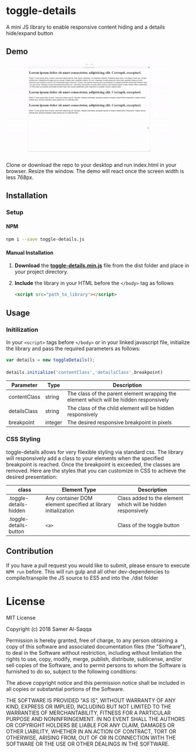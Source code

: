 # toggle-details

A mini JS library to enable responsive content hiding and a details hide/expand button

## Demo

![toggle-details demo](https://raw.githubusercontent.com/ssagga/toggle-details/master/demo/demo.gif "toggle-details demo")

Clone or download the repo to your desktop and run index.html in your browser. Resize the window. The demo will react once the screen width is less 768px.

## Installation
### Setup
#### NPM

```bash
npm i --save toggle-details.js
```

#### Manual Installation
1. **Download** the **[toggle-details.min.js](https://github.com/ssagga/toggle-details/blob/master/dist/toggle-details.min.js)** file from the dist folder and place in your project directory.
1. **Include** the library in your HTML before the `</body>` tag as follows

    ```html
    <script src="path_to_library"></script>
    ```

## Usage

### Initilization

In your `<script>` tags before `</body>` or in your linked javascript file, initialize the library and pass the required parameters as follows:

```javascript
var details = new toggleDetails();

details.initialize('contentClass','detailsClass',breakpoint)
```


| Parameter | Type | Description |
|-----|---------|--|
|contentClass|string|The class of the parent element wrapping the element which will be hidden responsively
|detailsClass|string|The class of the child element will be hidden responsively
|breakpoint|integer|The desired responsive breakpoint in pixels

### CSS Styling

toggle-details allows for very fliexible styling via standard css. The library will responsively add a class to your elements when the specified breakpoint is reached. Once the breakpoint is exceeded, the classes are removed. Here are the styles that you can customize in CSS to achieve the desired presentation:

| class | Element Type | Description |
|-----|---------|--|
|.toggle-details-hidden| Any container DOM element specified at library initialization | Class added to the element which will be hidden responsively|
|.toggle-details-button| `<a>` | Class of the toggle button

## Contribution
If you have a pull request you would like to submit, please ensure to execute `NPM run` before. This will run gulp and all other dev-dependencies to compile/transpile the JS source to ES5 and into the ./dist folder

# License
MIT License

Copyright (c) 2018 Samer Al-Saqqa

Permission is hereby granted, free of charge, to any person obtaining a copy
of this software and associated documentation files (the "Software"), to deal
in the Software without restriction, including without limitation the rights
to use, copy, modify, merge, publish, distribute, sublicense, and/or sell
copies of the Software, and to permit persons to whom the Software is
furnished to do so, subject to the following conditions:

The above copyright notice and this permission notice shall be included in all
copies or substantial portions of the Software.

THE SOFTWARE IS PROVIDED "AS IS", WITHOUT WARRANTY OF ANY KIND, EXPRESS OR
IMPLIED, INCLUDING BUT NOT LIMITED TO THE WARRANTIES OF MERCHANTABILITY,
FITNESS FOR A PARTICULAR PURPOSE AND NONINFRINGEMENT. IN NO EVENT SHALL THE
AUTHORS OR COPYRIGHT HOLDERS BE LIABLE FOR ANY CLAIM, DAMAGES OR OTHER
LIABILITY, WHETHER IN AN ACTION OF CONTRACT, TORT OR OTHERWISE, ARISING FROM,
OUT OF OR IN CONNECTION WITH THE SOFTWARE OR THE USE OR OTHER DEALINGS IN THE
SOFTWARE.
